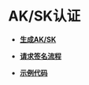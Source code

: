 # AK/SK认证<a name="ZH-CN_TOPIC_0109962567"></a>

-   **[生成AK/SK](生成AK-SK.md)**  

-   **[请求签名流程](请求签名流程.md)**  

-   **[示例代码](示例代码.md)**  


